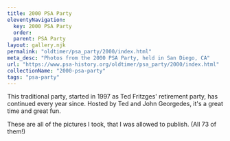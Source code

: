 ```yaml
---
title: 2000 PSA Party
eleventyNavigation:
  key: 2000 PSA Party
  order:
  parent: PSA Party
layout: gallery.njk
permalink: "oldtimer/psa_party/2000/index.html"
meta_desc: "Photos from the 2000 PSA Party, held in San Diego, CA"
url: "https://www.psa-history.org/oldtimer/psa_party/2000/index.html"
collectionName: "2000-psa-party"
tags: "psa-party"
---
```

This traditional party, started in 1997 as Ted Fritzges' retirement party, has continued every year since. Hosted by Ted and John Georgedes, it's a great time and great fun.

These are all of the pictures I took, that I was allowed to publish. (All 73 of them!)